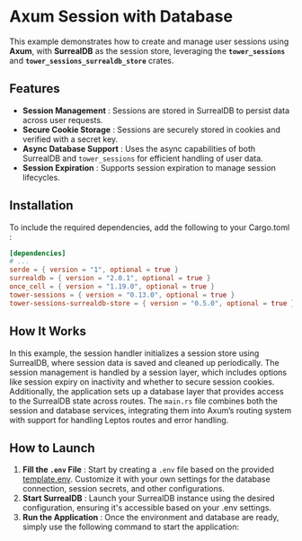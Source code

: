 # Axum Session with Database

This example demonstrates how to create and manage user sessions using **Axum**, with **SurrealDB** as the session store, leveraging the **`tower_sessions`** and **`tower_sessions_surrealdb_store`** crates.

## Features

- **Session Management** : Sessions are stored in SurrealDB to persist data across user requests.
- **Secure Cookie Storage** : Sessions are securely stored in cookies and verified with a secret key.
- **Async Database Support** : Uses the async capabilities of both SurrealDB and `tower_sessions` for efficient handling of user data.
- **Session Expiration** : Supports session expiration to manage session lifecycles.

## Installation

To include the required dependencies, add the following to your Cargo.toml :

```toml
[dependencies]
# ...
serde = { version = "1", optional = true }
surrealdb = { version = "2.0.1", optional = true }
once_cell = { version = "1.19.0", optional = true }
tower-sessions = { version = "0.13.0", optional = true }
tower-sessions-surrealdb-store = { version = "0.5.0", optional = true }
```

## How It Works

In this example, the session handler initializes a session store using SurrealDB, where session data is saved and cleaned up periodically. The session management is handled by a session layer, which includes options like session expiry on inactivity and whether to secure session cookies. Additionally, the application sets up a database layer that provides access to the SurrealDB state across routes. The `main.rs` file combines both the session and database services, integrating them into Axum’s routing system with support for handling Leptos routes and error handling.

## How to Launch

1. **Fill the `.env` File** : Start by creating a `.env` file based on the provided [template.env](./template.env). Customize it with your own settings for the database connection, session secrets, and other configurations.
2. **Start SurrealDB** : Launch your SurrealDB instance using the desired configuration, ensuring it's accessible based on your .env settings.
3. **Run the Application** : Once the environment and database are ready, simply use the following command to start the application:
